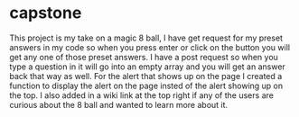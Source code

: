 # capstone
This project is my take on a magic 8 ball, I have get request for my preset answers in my code so when you press enter or click on the button you will get any one of those preset answers. I have a post request so when you type a question in it will go into an empty array and you will get an answer back that way as well. For the alert that shows up on the page I created a function to display the alert on the page insted of the alert showing up on the top. I also added in a wiki link at the top right if any of the users are curious about the 8 ball and wanted to learn more about it.
